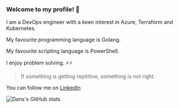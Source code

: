 ### Welcome to my profile! 👋

I am a DevOps engineer with a keen interest in Azure, Terraform and Kubernetes. 

My favourite programming language is Golang.

My favourite scripting language is PowerShell.

I enjoy problem solving. ⚡⚡

> If something is getting repititive, something is not right. 

You can follow me on [LinkedIn](https://uk.linkedin.com/in/daniel-mabbett-6364aa108)

![Dans's GitHub stats](https://github-readme-stats.vercel.app/api?username=danielmabbett&theme=light&show_icons=true&count_private=true)

<!--
**DanielMabbett/danielmabbett** is a ✨ _special_ ✨ repository because its `README.md` (this file) appears on your GitHub profile.

Here are some ideas to get you started:

- 🔭 I’m currently working on ...
- 🌱 I’m currently learning ...
- 👯 I’m looking to collaborate on ...
- 🤔 I’m looking for help with ...
- 💬 Ask me about ...
- 📫 How to reach me: ...
- 😄 Pronouns: ...
- ⚡ Fun fact: ...
-->
